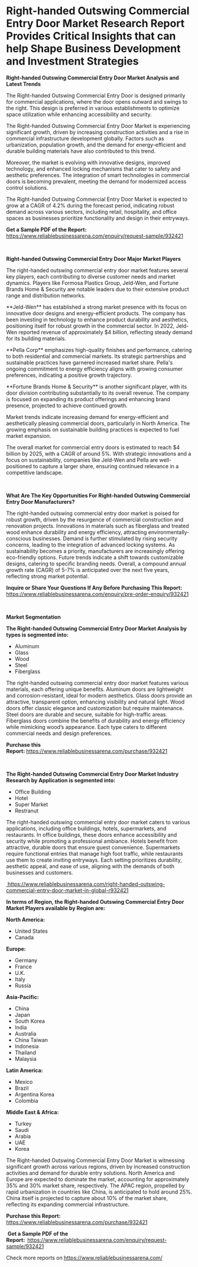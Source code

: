 <p><h1>Right-handed Outswing Commercial Entry Door Market Research Report Provides Critical Insights that can help Shape Business Development and Investment Strategies</h1></p><p><strong>Right-handed Outswing Commercial Entry Door Market Analysis and Latest Trends</strong></p>
<p><p>The Right-handed Outswing Commercial Entry Door is designed primarily for commercial applications, where the door opens outward and swings to the right. This design is preferred in various establishments to optimize space utilization while enhancing accessibility and security. </p><p>The Right-handed Outswing Commercial Entry Door Market is experiencing significant growth, driven by increasing construction activities and a rise in commercial infrastructure development globally. Factors such as urbanization, population growth, and the demand for energy-efficient and durable building materials have also contributed to this trend. </p><p>Moreover, the market is evolving with innovative designs, improved technology, and enhanced locking mechanisms that cater to safety and aesthetic preferences. The integration of smart technologies in commercial doors is becoming prevalent, meeting the demand for modernized access control solutions. </p><p>The Right-handed Outswing Commercial Entry Door Market is expected to grow at a CAGR of 4.2% during the forecast period, indicating robust demand across various sectors, including retail, hospitality, and office spaces as businesses prioritize functionality and design in their entryways.</p></p>
<p><strong>Get a Sample PDF of the Report:&nbsp;</strong> <a href="https://www.reliablebusinessarena.com/enquiry/request-sample/932421?utm_campaign=3222&utm_medium=2&utm_source=Github&utm_content=ia&utm_term=21032025&utm_id=right-handed-outswing-commercial-entry-door">https://www.reliablebusinessarena.com/enquiry/request-sample/932421</a></p>
<p>&nbsp;</p>
<p><strong>Right-handed Outswing Commercial Entry Door Major Market Players</strong></p>
<p><p>The right-handed outswing commercial entry door market features several key players, each contributing to diverse customer needs and market dynamics. Players like Formosa Plastics Group, Jeld-Wen, and Fortune Brands Home & Security are notable leaders due to their extensive product range and distribution networks.</p><p>**Jeld-Wen** has established a strong market presence with its focus on innovative door designs and energy-efficient products. The company has been investing in technology to enhance product durability and aesthetics, positioning itself for robust growth in the commercial sector. In 2022, Jeld-Wen reported revenue of approximately $4 billion, reflecting steady demand for its building materials.</p><p>**Pella Corp** emphasizes high-quality finishes and performance, catering to both residential and commercial markets. Its strategic partnerships and sustainable practices have garnered increased market share. Pella's ongoing commitment to energy efficiency aligns with growing consumer preferences, indicating a positive growth trajectory.</p><p>**Fortune Brands Home & Security** is another significant player, with its door division contributing substantially to its overall revenue. The company is focused on expanding its product offerings and enhancing brand presence, projected to achieve continued growth.</p><p>Market trends indicate increasing demand for energy-efficient and aesthetically pleasing commercial doors, particularly in North America. The growing emphasis on sustainable building practices is expected to fuel market expansion.</p><p>The overall market for commercial entry doors is estimated to reach $4 billion by 2025, with a CAGR of around 5%. With strategic innovations and a focus on sustainability, companies like Jeld-Wen and Pella are well-positioned to capture a larger share, ensuring continued relevance in a competitive landscape.</p></p>
<p>&nbsp;</p>
<p><strong>What Are The Key Opportunities For Right-handed Outswing Commercial Entry Door Manufacturers?</strong></p>
<p><p>The right-handed outswing commercial entry door market is poised for robust growth, driven by the resurgence of commercial construction and renovation projects. Innovations in materials such as fiberglass and treated wood enhance durability and energy efficiency, attracting environmentally-conscious businesses. Demand is further stimulated by rising security concerns, leading to the integration of advanced locking systems. As sustainability becomes a priority, manufacturers are increasingly offering eco-friendly options. Future trends indicate a shift towards customizable designs, catering to specific branding needs. Overall, a compound annual growth rate (CAGR) of 5-7% is anticipated over the next five years, reflecting strong market potential.</p></p>
<p><strong>Inquire or Share Your Questions If Any Before Purchasing This Report:</strong> <a href="https://www.reliablebusinessarena.com/enquiry/pre-order-enquiry/932421?utm_campaign=3222&utm_medium=2&utm_source=Github&utm_content=ia&utm_term=21032025&utm_id=right-handed-outswing-commercial-entry-door">https://www.reliablebusinessarena.com/enquiry/pre-order-enquiry/932421</a></p>
<p>&nbsp;</p>
<p><strong>Market Segmentation</strong></p>
<p><strong>The Right-handed Outswing Commercial Entry Door Market Analysis by types is segmented into:</strong></p>
<p><ul><li>Aluminum</li><li>Glass</li><li>Wood</li><li>Steel</li><li>Fiberglass</li></ul></p>
<p><p>The right-handed outswing commercial entry door market features various materials, each offering unique benefits. Aluminum doors are lightweight and corrosion-resistant, ideal for modern aesthetics. Glass doors provide an attractive, transparent option, enhancing visibility and natural light. Wood doors offer classic elegance and customization but require maintenance. Steel doors are durable and secure, suitable for high-traffic areas. Fiberglass doors combine the benefits of durability and energy efficiency while mimicking wood’s appearance. Each type caters to different commercial needs and design preferences.</p></p>
<p><strong>Purchase this Report:&nbsp;</strong><a href="https://www.reliablebusinessarena.com/purchase/932421?utm_campaign=3222&utm_medium=2&utm_source=Github&utm_content=ia&utm_term=21032025&utm_id=right-handed-outswing-commercial-entry-door">https://www.reliablebusinessarena.com/purchase/932421</a></p>
<p>&nbsp;</p>
<p><strong>The Right-handed Outswing Commercial Entry Door Market Industry Research by Application is segmented into:</strong></p>
<p><ul><li>Office Building</li><li>Hotel</li><li>Super Market</li><li>Restranut</li></ul></p>
<p><p>The right-handed outswing commercial entry door market caters to various applications, including office buildings, hotels, supermarkets, and restaurants. In office buildings, these doors enhance accessibility and security while promoting a professional ambiance. Hotels benefit from attractive, durable doors that ensure guest convenience. Supermarkets require functional entries that manage high foot traffic, while restaurants use them to create inviting entryways. Each setting prioritizes durability, aesthetic appeal, and ease of use, aligning with the demands of both businesses and customers.</p></p>
<p><a href="https://www.reliablebusinessarena.com/right-handed-outswing-commercial-entry-door-market-in-global-r932421?utm_campaign=3222&utm_medium=2&utm_source=Github&utm_content=ia&utm_term=21032025&utm_id=right-handed-outswing-commercial-entry-door">&nbsp;https://www.reliablebusinessarena.com/right-handed-outswing-commercial-entry-door-market-in-global-r932421</a></p>
<p><strong>In terms of Region, the Right-handed Outswing Commercial Entry Door Market Players available by Region are:</strong></p>
<p>
    <p> <strong> North America: </strong>
        <ul>
            <li>United States</li>
            <li>Canada</li>
        </ul>
        </p> 
    <p> <strong> Europe: </strong>
        <ul>
            <li>Germany</li>
            <li>France</li>
            <li>U.K.</li>
            <li>Italy</li>
            <li>Russia</li>
        </ul>
        </p> 
    <p> <strong> Asia-Pacific: </strong>
        <ul>
            <li>China</li>
            <li>Japan</li>
            <li>South Korea</li>
            <li>India</li>
            <li>Australia</li>
            <li>China Taiwan</li>
            <li>Indonesia</li>
            <li>Thailand</li>
            <li>Malaysia</li>
        </ul>
        </p> 
    <p> <strong> Latin America: </strong>
        <ul>
            <li>Mexico</li>
            <li>Brazil</li>
            <li>Argentina Korea</li>
            <li>Colombia</li>
        </ul>
        </p> 
    <p> <strong> Middle East & Africa: </strong>
        <ul>
            <li>Turkey</li>
            <li>Saudi</li>
            <li>Arabia</li>
            <li>UAE</li>
            <li>Korea</li>
        </ul>
    </p>
    </p>
<p><p>The Right-handed Outswing Commercial Entry Door Market is witnessing significant growth across various regions, driven by increased construction activities and demand for durable entry solutions. North America and Europe are expected to dominate the market, accounting for approximately 35% and 30% market share, respectively. The APAC region, propelled by rapid urbanization in countries like China, is anticipated to hold around 25%. China itself is projected to capture about 10% of the market share, reflecting its expanding commercial infrastructure.</p></p>
<p><strong>Purchase this Report: </strong><a href="https://www.reliablebusinessarena.com/purchase/932421?utm_campaign=3222&utm_medium=2&utm_source=Github&utm_content=ia&utm_term=21032025&utm_id=right-handed-outswing-commercial-entry-door">https://www.reliablebusinessarena.com/purchase/932421</a></p>
<p>&nbsp;<strong>Get a Sample PDF of the Report:&nbsp;&nbsp;</strong><a href="https://www.reliablebusinessarena.com/enquiry/request-sample/932421?utm_campaign=3222&utm_medium=2&utm_source=Github&utm_content=ia&utm_term=21032025&utm_id=right-handed-outswing-commercial-entry-door">https://www.reliablebusinessarena.com/enquiry/request-sample/932421</a></p>
<p><strong></strong></p>
<p>Check more reports on <a href="https://www.reliablebusinessarena.com/?utm_campaign=3222&utm_medium=2&utm_source=Github&utm_content=ia&utm_term=21032025&utm_id=right-handed-outswing-commercial-entry-door">https://www.reliablebusinessarena.com/</a></p>